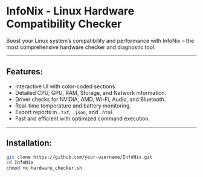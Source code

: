 # InfoNix -  Linux Hardware Compatibility Checker

Boost your Linux system’s compatibility and performance with InfoNix – the most comprehensive hardware checker and diagnostic tool. 

---

##  Features:
- Interactive UI with color-coded sections.
- Detailed CPU, GPU, RAM, Storage, and Network information.
- Driver checks for NVIDIA, AMD, Wi-Fi, Audio, and Bluetooth.
- Real-time temperature and battery monitoring.
- Export reports in `.txt`, `.json`, and `.html`.
- Fast and efficient with optimized command execution.

---

##  Installation:
```bash
git clone https://github.com/your-username/InfoNix.git
cd InfoNix
chmod +x hardware_checker.sh
